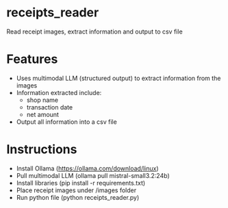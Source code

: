 # receipts_reader

Read receipt images, extract information and output to csv file

# Features
- Uses multimodal LLM (structured output) to extract information from the images
- Information extracted include:
  - shop name
  - transaction date
  - net amount
- Output all information into a csv file

# Instructions
- Install Ollama (https://ollama.com/download/linux)
- Pull multimodal LLM (ollama pull mistral-small3.2:24b)
- Install libraries (pip install -r requirements.txt)
- Place receipt images under /images folder
- Run python file (python receipts_reader.py)
